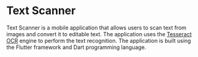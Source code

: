 # Text Scanner

Text Scanner is a mobile application that allows users to scan text from images and convert it to editable text. The application uses the [Tesseract OCR](https://github.com/adaptech-cz/Tesseract4Android) engine to perform the text recognition. The application is built using the Flutter framework and Dart programming language.